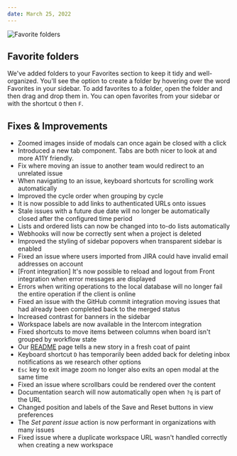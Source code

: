 ```yaml
---
date: March 25, 2022
---
```


![Favorite folders](/ss/supercharged.webp)

## Favorite folders

We've added folders to your Favorites section to keep it tidy and well-organized. You'll see the option to create a folder by hovering over the word Favorites in your sidebar. To add favorites to a folder, open the folder and then drag and drop them in. You can open favorites from your sidebar or with the shortcut `O` then `F`.

## Fixes & Improvements

- Zoomed images inside of modals can once again be closed with a click
- Introduced a new tab component. Tabs are both nicer to look at and more A11Y friendly.
- Fix where moving an issue to another team would redirect to an unrelated issue
- When navigating to an issue, keyboard shortcuts for scrolling work automatically
- Improved the cycle order when grouping by cycle
- It is now possible to add links to authenticated URLs onto issues
- Stale issues with a future due date will no longer be automatically closed after the configured time period
- Lists and ordered lists can now be changed into to-do lists automatically
- Webhooks will now be correctly sent when a project is deleted
- Improved the styling of sidebar popovers when transparent sidebar is enabled
- Fixed an issue where users imported from JIRA could have invalid email addresses on account
- [Front integration] It's now possible to reload and logout from Front integration when error messages are displayed
- Errors when writing operations to the local database will no longer fail the entire operation if the client is online
- Fixed an issue with the GitHub commit integration moving issues that had already been completed back to the merged status
- Increased contrast for banners in the sidebar
- Workspace labels are now available in the Intercom integration
- Fixed shortcuts to move items between columns when board isn't grouped by workflow state
- Our [README](https://linear.app/readme) page tells a new story in a fresh coat of paint
- Keyboard shortcut `D` has temporarily been added back for deleting inbox notifications as we research other options
- `Esc` key to exit image zoom no longer also exits an open modal at the same time
- Fixed an issue where scrollbars could be rendered over the content
- Documentation search will now automatically open when `?q` is part of the URL
- Changed position and labels of the Save and Reset buttons in view preferences
- The _Set parent issue_ action is now performant in organizations with many issues
- Fixed issue where a duplicate workspace URL wasn't handled correctly when creating a new workspace
